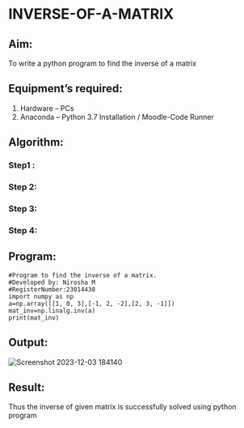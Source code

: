# INVERSE-OF-A-MATRIX
## Aim:
To write a python program to find the inverse of a matrix
## Equipment’s required:
1. 	Hardware – PCs
2. 	Anaconda – Python 3.7 Installation / Moodle-Code Runner
## Algorithm:
### Step1 : 
### Step 2: 
### Step 3: 
### Step 4: 

## Program:
```
#Program to find the inverse of a matrix.
#Developed by: Nirosha M 
#RegisterNumber:23014438
import numpy as np
a=np.array([[1, 0, 3],[-1, 2, -2],[2, 3, -1]])
mat_inv=np.linalg.inv(a)
print(mat_inv)
```
## Output:
![Screenshot 2023-12-03 184140](https://github.com/niroshamuthukumar/INVERSE-OF-A-MATRIX/assets/151830921/0447f58a-d181-40cb-9008-fd66c6d00740)

## Result:
Thus the inverse of given matrix is successfully solved using python program

